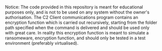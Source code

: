 Notice: The code provided in this repository is meant for educational purposes only, and is not to be used on any system without the owner's authorisation.
The C2 Client communications program contains an encryption function which is carried out recursively, starting from the folder path specified when the command is delivered and should be used only with great care.
In reality this encryption function is meant to simulate a ransomeware, encryption function, and should only be tested in a test environment (preferably virtualised).

